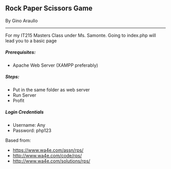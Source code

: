 Rock Paper Scissors Game
--
By Gino Araullo
***
For my IT215 Masters Class under Ms. Samonte. Going to index.php will lead you to a basic page

##### Prerequisites:
- Apache Web Server (XAMPP preferably)

##### Steps:
- Put in the same folder as web server
- Run Server
- Profit

##### Login Credentials
- Username: Any
- Password: php123


Based from:
- https://www.wa4e.com/assn/rps/
- http://www.wa4e.com/code/rps/
- http://www.wa4e.com/solutions/rps/
